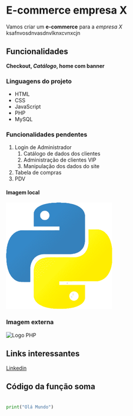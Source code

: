 # E-commerce empresa X

Vamos criar um **e-commerce** para a *empresa X* ksafnvosdnvasdnvlknxcvnxcjn

## Funcionalidades 

**Checkout, *Catálogo*, home com banner**

### Linguagens do projeto

* HTML
* CSS 
* JavaScript
* PHP
* MySQL 

### Funcionalidades pendentes 

1. Login de Administrador
    1. Catálogo de dados dos clientes 
    2. Administração de clientes VIP
    3. Manipulação dos dados do site
2. Tabela de compras 
3. PDV

#### Imagem local

![Logo Python](img/imgPython.png)

### Imagem externa

![Logo PHP](https://w7.pngwing.com/pngs/999/225/png-transparent-indian-elephant-african-elephant-packages-stretch-film-disposable-tableware-elephant-border-mammal-cardboard-logo.png)

## Links interessantes

[Linkedin](https://www.linkedin.com/in/ten-menezes)

## Código da função soma

```Python

print("Olá Mundo")

```